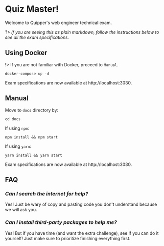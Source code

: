 # Quiz Master!

Welcome to Quipper's web engineer technical exam.

?> *If you are seeing this as plain markdown, follow the instructions below to see all the exam specifications.*

## Using Docker

!> If you are not familiar with Docker, proceed to `Manual`.

```
docker-compose up -d
```

Exam specifications are now available at http://localhost:3030.

## Manual

Move to `docs` directory by:

```
cd docs
```

If using `npm`:

```
npm install && npm start
```

If using `yarn`:

```
yarn install && yarn start
```

Exam specifications are now available at http://localhost:3030.

## FAQ
### _Can I search the internet for help?_
Yes! Just be wary of copy and pasting code you don't understand because we will ask you.

### _Can I install third-party packages to help me?_
Yes! But if you have time (and want the extra challenge), see if you can do it yourself! Just make sure to prioritize finishing everything first.
